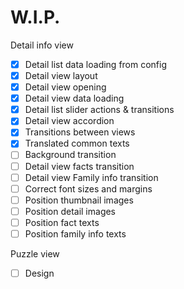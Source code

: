 # W.I.P.

Detail info view
- [x] Detail list data loading from config
- [x] Detail view layout
- [x] Detail view opening
- [x] Detail view data loading
- [x] Detail list slider actions & transitions
- [x] Detail view accordion
- [x] Transitions between views
- [x] Translated common texts
- [ ] Background transition
- [ ] Detail view facts transition
- [ ] Detail view Family info transition
- [ ] Correct font sizes and margins
- [ ] Position thumbnail images
- [ ] Position detail images
- [ ] Position fact texts
- [ ] Position family info texts

Puzzle view
-[ ] Design